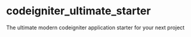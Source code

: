 # codeigniter_ultimate_starter
The ultimate modern codeigniter application starter for your next project  
